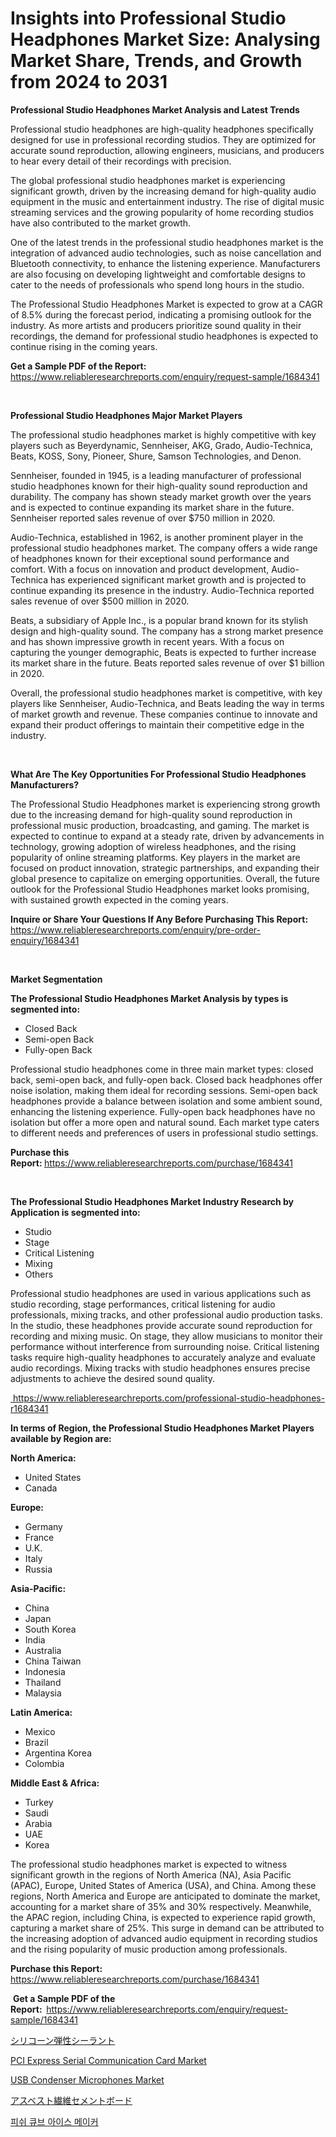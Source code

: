 <p><h1>Insights into Professional Studio Headphones Market Size: Analysing Market Share, Trends, and Growth from 2024 to 2031</h1></p><p><strong>Professional Studio Headphones Market Analysis and Latest Trends</strong></p>
<p><p>Professional studio headphones are high-quality headphones specifically designed for use in professional recording studios. They are optimized for accurate sound reproduction, allowing engineers, musicians, and producers to hear every detail of their recordings with precision.</p><p>The global professional studio headphones market is experiencing significant growth, driven by the increasing demand for high-quality audio equipment in the music and entertainment industry. The rise of digital music streaming services and the growing popularity of home recording studios have also contributed to the market growth.</p><p>One of the latest trends in the professional studio headphones market is the integration of advanced audio technologies, such as noise cancellation and Bluetooth connectivity, to enhance the listening experience. Manufacturers are also focusing on developing lightweight and comfortable designs to cater to the needs of professionals who spend long hours in the studio.</p><p>The Professional Studio Headphones Market is expected to grow at a CAGR of 8.5% during the forecast period, indicating a promising outlook for the industry. As more artists and producers prioritize sound quality in their recordings, the demand for professional studio headphones is expected to continue rising in the coming years.</p></p>
<p><strong>Get a Sample PDF of the Report:&nbsp;</strong> <a href="https://www.reliableresearchreports.com/enquiry/request-sample/1684341">https://www.reliableresearchreports.com/enquiry/request-sample/1684341</a></p>
<p>&nbsp;</p>
<p><strong>Professional Studio Headphones Major Market Players</strong></p>
<p><p>The professional studio headphones market is highly competitive with key players such as Beyerdynamic, Sennheiser, AKG, Grado, Audio-Technica, Beats, KOSS, Sony, Pioneer, Shure, Samson Technologies, and Denon. </p><p>Sennheiser, founded in 1945, is a leading manufacturer of professional studio headphones known for their high-quality sound reproduction and durability. The company has shown steady market growth over the years and is expected to continue expanding its market share in the future. Sennheiser reported sales revenue of over $750 million in 2020.</p><p>Audio-Technica, established in 1962, is another prominent player in the professional studio headphones market. The company offers a wide range of headphones known for their exceptional sound performance and comfort. With a focus on innovation and product development, Audio-Technica has experienced significant market growth and is projected to continue expanding its presence in the industry. Audio-Technica reported sales revenue of over $500 million in 2020.</p><p>Beats, a subsidiary of Apple Inc., is a popular brand known for its stylish design and high-quality sound. The company has a strong market presence and has shown impressive growth in recent years. With a focus on capturing the younger demographic, Beats is expected to further increase its market share in the future. Beats reported sales revenue of over $1 billion in 2020.</p><p>Overall, the professional studio headphones market is competitive, with key players like Sennheiser, Audio-Technica, and Beats leading the way in terms of market growth and revenue. These companies continue to innovate and expand their product offerings to maintain their competitive edge in the industry.</p></p>
<p>&nbsp;</p>
<p><strong>What Are The Key Opportunities For Professional Studio Headphones Manufacturers?</strong></p>
<p><p>The Professional Studio Headphones market is experiencing strong growth due to the increasing demand for high-quality sound reproduction in professional music production, broadcasting, and gaming. The market is expected to continue to expand at a steady rate, driven by advancements in technology, growing adoption of wireless headphones, and the rising popularity of online streaming platforms. Key players in the market are focused on product innovation, strategic partnerships, and expanding their global presence to capitalize on emerging opportunities. Overall, the future outlook for the Professional Studio Headphones market looks promising, with sustained growth expected in the coming years.</p></p>
<p><strong>Inquire or Share Your Questions If Any Before Purchasing This Report:</strong> <a href="https://www.reliableresearchreports.com/enquiry/pre-order-enquiry/1684341">https://www.reliableresearchreports.com/enquiry/pre-order-enquiry/1684341</a></p>
<p>&nbsp;</p>
<p><strong>Market Segmentation</strong></p>
<p><strong>The Professional Studio Headphones Market Analysis by types is segmented into:</strong></p>
<p><ul><li>Closed Back</li><li>Semi-open Back</li><li>Fully-open Back</li></ul></p>
<p><p>Professional studio headphones come in three main market types: closed back, semi-open back, and fully-open back. Closed back headphones offer noise isolation, making them ideal for recording sessions. Semi-open back headphones provide a balance between isolation and some ambient sound, enhancing the listening experience. Fully-open back headphones have no isolation but offer a more open and natural sound. Each market type caters to different needs and preferences of users in professional studio settings.</p></p>
<p><strong>Purchase this Report:&nbsp;</strong><a href="https://www.reliableresearchreports.com/purchase/1684341">https://www.reliableresearchreports.com/purchase/1684341</a></p>
<p>&nbsp;</p>
<p><strong>The Professional Studio Headphones Market Industry Research by Application is segmented into:</strong></p>
<p><ul><li>Studio</li><li>Stage</li><li>Critical Listening</li><li>Mixing</li><li>Others</li></ul></p>
<p><p>Professional studio headphones are used in various applications such as studio recording, stage performances, critical listening for audio professionals, mixing tracks, and other professional audio production tasks. In the studio, these headphones provide accurate sound reproduction for recording and mixing music. On stage, they allow musicians to monitor their performance without interference from surrounding noise. Critical listening tasks require high-quality headphones to accurately analyze and evaluate audio recordings. Mixing tracks with studio headphones ensures precise adjustments to achieve the desired sound quality.</p></p>
<p><a href="https://www.reliableresearchreports.com/professional-studio-headphones-r1684341">&nbsp;https://www.reliableresearchreports.com/professional-studio-headphones-r1684341</a></p>
<p><strong>In terms of Region, the Professional Studio Headphones Market Players available by Region are:</strong></p>
<p>
    <p> <strong> North America: </strong>
        <ul>
            <li>United States</li>
            <li>Canada</li>
        </ul>
        </p> 
    <p> <strong> Europe: </strong>
        <ul>
            <li>Germany</li>
            <li>France</li>
            <li>U.K.</li>
            <li>Italy</li>
            <li>Russia</li>
        </ul>
        </p> 
    <p> <strong> Asia-Pacific: </strong>
        <ul>
            <li>China</li>
            <li>Japan</li>
            <li>South Korea</li>
            <li>India</li>
            <li>Australia</li>
            <li>China Taiwan</li>
            <li>Indonesia</li>
            <li>Thailand</li>
            <li>Malaysia</li>
        </ul>
        </p> 
    <p> <strong> Latin America: </strong>
        <ul>
            <li>Mexico</li>
            <li>Brazil</li>
            <li>Argentina Korea</li>
            <li>Colombia</li>
        </ul>
        </p> 
    <p> <strong> Middle East & Africa: </strong>
        <ul>
            <li>Turkey</li>
            <li>Saudi</li>
            <li>Arabia</li>
            <li>UAE</li>
            <li>Korea</li>
        </ul>
    </p>
    </p>
<p><p>The professional studio headphones market is expected to witness significant growth in the regions of North America (NA), Asia Pacific (APAC), Europe, United States of America (USA), and China. Among these regions, North America and Europe are anticipated to dominate the market, accounting for a market share of 35% and 30% respectively. Meanwhile, the APAC region, including China, is expected to experience rapid growth, capturing a market share of 25%. This surge in demand can be attributed to the increasing adoption of advanced audio equipment in recording studios and the rising popularity of music production among professionals.</p></p>
<p><strong>Purchase this Report: </strong><a href="https://www.reliableresearchreports.com/purchase/1684341">https://www.reliableresearchreports.com/purchase/1684341</a></p>
<p>&nbsp;<strong>Get a Sample PDF of the Report:&nbsp;&nbsp;</strong><a href="https://www.reliableresearchreports.com/enquiry/request-sample/1684341">https://www.reliableresearchreports.com/enquiry/request-sample/1684341</a></p>
<p><strong></strong></p>
<p><p><a href="https://medium.com/@linabernier2023/%E3%82%B7%E3%83%AA%E3%82%B3%E3%83%BC%E3%83%B3%E5%BC%BE%E6%80%A7%E3%82%B7%E3%83%BC%E3%83%A9%E3%83%B3%E3%83%88%E5%B8%82%E5%A0%B4%E3%81%AF-%E5%B8%82%E5%A0%B4%E3%82%B7%E3%82%A7%E3%82%A2-%E5%B8%82%E5%A0%B4%E5%82%BE%E5%90%91-%E3%81%8A%E3%82%88%E3%81%B3%E5%B8%82%E5%A0%B4%E6%88%90%E9%95%B7%E3%81%AB%E9%96%A2%E3%81%99%E3%82%8B%E6%83%85%E5%A0%B1%E3%82%92%E6%8F%90%E4%BE%9B%E3%81%97%E3%81%BE%E3%81%99-48eb89618ae7">シリコーン弾性シーラント</a></p><p><a href="https://issuu.com/reportprime-2/docs/pci-express-serial-communication-card-market-size-">PCI Express Serial Communication Card Market</a></p><p><a href="https://github.com/Airanohannonzb68e5pb53oc1/Market-Research-Report-List-2/blob/main/usb-condenser-microphones-market.md">USB Condenser Microphones Market</a></p><p><a href="https://medium.com/@baileeupton1902/%E3%82%A2%E3%82%B9%E3%83%99%E3%82%B9%E3%83%88%E7%B9%8A%E7%B6%AD%E3%82%BB%E3%83%A1%E3%83%B3%E3%83%88%E3%83%9C%E3%83%BC%E3%83%89%E5%B8%82%E5%A0%B4-2031%E5%B9%B4%E3%81%BE%E3%81%A7%E3%81%AE%E3%83%88%E3%83%AC%E3%83%B3%E3%83%89-%E4%BA%88%E6%B8%AC-%E7%AB%B6%E4%BA%89%E5%88%86%E6%9E%90-3a575630f34f">アスベスト繊維セメントボード</a></p><p><a href="https://github.com/BrettWeberrt8767765/Market-Research-Report-List-2/blob/main/9285447104526.md">피쉬 큐브 아이스 메이커</a></p></p>